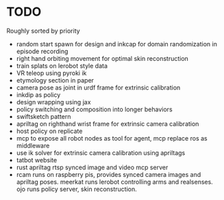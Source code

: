 # TODO

Roughly sorted by priority

- random start spawn for design and inkcap for domain randomization in episode recording
- right hand orbiting movement for optimal skin reconstruction
- train splats on lerobot style data
- VR teleop using pyroki ik
- etymology section in paper
- camera pose as joint in urdf frame for extrinsic calibration
- inkdip as policy
- design wrapping using jax
- policy switching and composition into longer behaviors
- swiftsketch pattern
- apriltag on righthand wrist frame for extrinsic camera calibration
- host policy on replicate
- mcp to expose all robot nodes as tool for agent, mcp replace ros as middleware
- use ik solver for extrinsic camera calibration using apriltags
- tatbot website
- rust apriltag rtsp synced image and video mcp server
- rcam runs on raspberry pis, provides synced camera images and apriltag poses. meerkat runs lerobot controlling arms and realsenses. ojo runs policy server, skin reconstruction.


